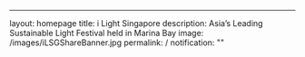 ---
layout: homepage
title: i Light Singapore
description: Asia’s Leading Sustainable Light Festival held in Marina Bay
image: /images/iLSGShareBanner.jpg
permalink: /
notification: ""
